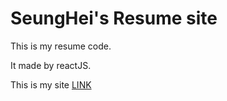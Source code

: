 # SeungHei's Resume site

This is my resume code.

It made by reactJS. 

This is my site [LINK](https://choseunghei.github.io/my_resume/)